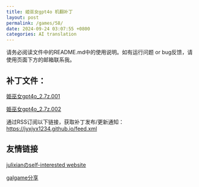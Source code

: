 ```yaml
---
title: 姫巫女gpt4o 机翻补丁
layout: post
permalink: /games/58/
date: 2024-09-24 03:07:55 +0800
categories: AI translation
---
```



请务必阅读文件中的README.md中的使用说明。如有运行问题 or bug反馈，请使用页面下方的邮箱联系我。

## 补丁文件：

[姫巫女gpt4o_2.7z.001](https://github.com/jyxjyx1234/misc_game-chs/raw/re_upload/%E5%A7%AC%E5%B7%AB%E5%A5%B3/release/%E5%A7%AB%E5%B7%AB%E5%A5%B3gpt4o_2.7z.001)

 

[姫巫女gpt4o_2.7z.002](https://github.com/jyxjyx1234/misc_game-chs/raw/re_upload/%E5%A7%AC%E5%B7%AB%E5%A5%B3/release/%E5%A7%AB%E5%B7%AB%E5%A5%B3gpt4o_2.7z.002)

 

通过RSS订阅以下链接，获取补丁发布/更新通知：https://jyxjyx1234.github.io/feed.xml

## 友情链接

[julixianのself-interested website](https://julixian-siw.worldsystem.top/) 

[galgame分享](https://t.me/galgpt)
